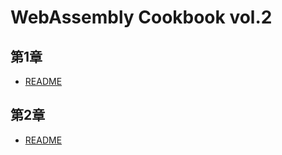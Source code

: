 # WebAssembly Cookbook vol.2

## 第1章

- [README](./ch01/README.md)

## 第2章

- [README](./ch02/README.md)
